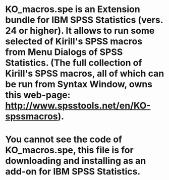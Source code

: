 # KO_macros.spe is an Extension bundle for IBM SPSS Statistics (vers. 24 or higher). It allows to run some selected of Kirill's SPSS macros from Menu Dialogs of SPSS Statistics. (The full collection of Kirill's SPSS macros, all of which can be run from Syntax Window, owns this web-page: http://www.spsstools.net/en/KO-spssmacros).
# You cannot see the code of KO_macros.spe, this file is for downloading and installing as an add-on for IBM SPSS Statistics.
